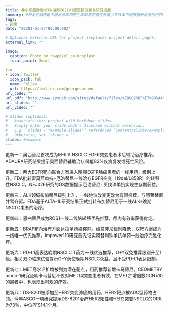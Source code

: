 ```yaml
---
title: 非小细胞肺癌NCCN指南2021V1版更新及相关研究进展
summary: #原发性肺癌是中国发病率和死亡率最高的恶性肿瘤,2015年中国肺癌新发病例约78.7万例，死亡病例约63.1万例。由于侵袭性高，且缺乏有效的早期发现手段，导致中国大部分肺癌患者就诊时已是IV期。化疗是治疗IV期肺癌的基石，但疗效不佳。近年来，随着分子靶向治疗、免疫治疗的飞速发展，IV期肺癌的治疗理念在不断发生变化，患者的生存也得到了很大改善。为了及时反映国内外IV期肺癌治疗的新进展，进一步提高中国IV期肺癌的规范化诊疗水平，中国医师协会肿瘤医师分会组织专家制定了《IV期原发性肺癌中国治疗指南(2020年版)》。
tags:
- 指南
date: "20201-01-27T00:00:00Z"

# Optional external URL for project (replaces project detail page).
external_link: ""

image:
  caption: Photo by rawpixel on Unsplash
  focal_point: Smart

lin
- icon: twitter
  icon_pack: fab
  name: Follow
  url: https://twitter.com/georgecushen
url_code: ""
url_pdf: "http://www.sysush.com/sites/default/files/%E8%82%BF%E7%98%A4%E7%A7%91%E5%B0%8F%E8%AE%B2%E8%AF%BE.pdf"
url_slides: ""
url_video: ""

# Slides (optional).
#   Associate this project with Markdown slides.
#   Simply enter your slide deck's filename without extension.
#   E.g. `slides = "example-slides"` references `content/slides/example-slides.md`.
#   Otherwise, set `slides = ""`.
slides: #example
---
```

更新一：奥西替尼首次成为IB-IIIA NSCLC EGFR突变患者术后辅助治疗推荐。ADAURA研究结果提示奥西替尼辅助治疗降低83%疾病复发或死亡风险。

更新二：两大EGFR靶向联合方案进入晚期EGFR肺癌患者的一线用药，级别上升。FDA批转雷莫芦单抗+厄洛替尼一线治疗EGFR突变（19del/L858R）的转移性NSCLC。NEJ026研究的OS数据提示厄洛替尼+贝伐珠单抗实现生存期获益。

更新三：ALK领域布加替尼级别上升，一线地位改变更改为有限推荐，与阿莱替尼并驾齐驱。FDA基于ALTA-1L研究结果正式批转布加替尼用于一线ALK+晚期NSCLC患者的治疗。

更新四：恩曲替尼成为ROS1一线二线脑转移优先推荐，颅内有效率获得肯定。

更新五：BRAF靶向治疗方面达拉单药被移除，维莫非尼级别降低，双靶方案成为一线唯一优先推荐。Impower110研究首先证实阿替利珠单抗单药一线治疗完胜化疗。

更新六：PD-L1高表达晚期NSCLC T药为一线优选推荐，O+Y双免推荐级别升至1级。相关双IO临床试验提示O+Y药使晚期NSCLC获益，且不受PD-L1表达限制。

更新七：MET高水评扩增被列为潜在靶点，用药推荐新增卡马替尼。CEOMETRY mono-1研究证明卡马替尼不仅对MET14突变患者有效，在MET扩增倍数GCN≥10的患者中，也表现出可观的疗效。

更新八：DS-8201被添加至HER2突变肺癌的用药，HER2靶点被ADC型药物占领。今年ASCO一项研究提示DS-8201治疗HER2阳性和HER2突变NSCLC的ORR为73%，中位PFS14.1个月。